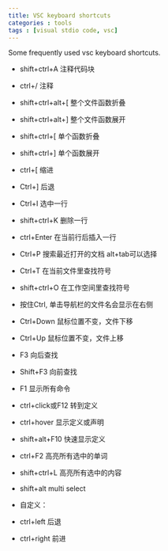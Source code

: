 ```yaml
---
title: VSC keyboard shortcuts
categories : tools
tags : [visual stdio code, vsc]
---
```


Some frequently used vsc keyboard shortcuts.

<!-- more -->

- shift+ctrl+A 注释代码块
- ctrl+/       注释


- shift+ctrl+alt+[ 整个文件函数折叠
- shift+ctrl+alt+] 整个文件函数展开
- shift+ctrl+[ 单个函数折叠
- shift+ctrl+] 单个函数展开


- ctrl+[ 缩进
- Ctrl+] 后退


- Ctrl+I       选中一行
- shift+ctrl+K 删除一行
- ctrl+Enter   在当前行后插入一行


- Ctrl+P       搜索最近打开的文档 alt+tab可以选择
- Ctrl+T       在当前文件里查找符号
- shift+ctrl+O 在工作空间里查找符号


- 按住Ctrl, 单击导航栏的文件名会显示在右侧
 

- Ctrl+Down  鼠标位置不变，文件下移
- Ctrl+Up	   鼠标位置不变，文件上移


- F3	   向后查找
- Shift+F3   向前查找


- F1   显示所有命令


- ctrl+click或F12 转到定义
- ctrl+hover      显示定义或声明
- shift+alt+F10   快速显示定义


- ctrl+F2      高亮所有选中的单词
- shift+ctrl+L 高亮所有选中的内容


- shift+alt   multi select


- 自定义：
- ctrl+left  后退
- ctrl+right 前进
